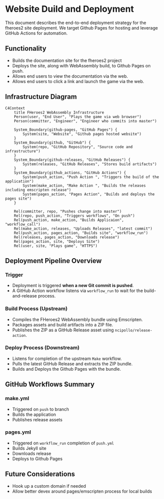 # Website Duild and Deployment

This document describes the end-to-end deployment strategy for the fheroes2 site deployment.
We target Github Pages for hosting and leverage GitHub Actions for automation.

## Functionality

* Builds the documentation site for the fheroes2 project
* Deploys the site, along with WebAssembly build, to Github Pages on push.
* Allows end users to view the documentation via the web.
* Allows end users to click a link and launch the game via the web.

## Infrastructure Diagram

```mermaid
C4Context
    title FHeroes2 WebAssembly Infrastructure
    Person(user, "End User", "Plays the game via web browser")
    Person(committer, "Engineer", "Engineer who commits into master")

    System_Boundary(github-pages, "GitHub Pages") {
        System(site, "Website", "Github pages hosted website")
    }
    System_Boundary(github, "GitHub") {
        System(repo, "GitHub Repository", "Source code and infrastructure")
    }
    System_Boundary(github-releases, "GitHub Releases") {
        System(releases, "GitHub Releases", "Stores build artifacts")
    }
    System_Boundary(github_actions, "GitHub Actions") {
        System(push_action, "Push Action ", "Triggers the build of the application")
        System(make_action, "Make Action ", "Builds the releases including emscripten release")
        System(pages_action, "Pages Action", "Builds and deploys the pages site")
    }

    Rel(committer, repo, "Pushes change into master")
    Rel(repo, push_action, "Triggers workflows", "On push")
    Rel(push_action, make_action, "Builds Applicaion", "workflow_call")
    Rel(make_action, releases, "Uploads Releases", "latest commit")
    Rel(push_action, pages_action, "Builds site", "workflow_run")
    Rel(releases, pages_action, "Downloads release")
    Rel(pages_action, site, "Deploys Site")
    Rel(user, site, "Plays game", "HTTPS")
```

## Deployment Pipeline Overview

### Trigger

* Deployment is triggered **when a new Git commit is pushed**.
* A GitHub Action workflow listens via `workflow_run` to wait for the build-and-release process.

### Build Process (Upstream)

* Compiles the FHeroes2 WebAssembly bundle using Emscripten.
* Packages assets and build artifacts into a ZIP file.
* Publishes the ZIP as a GitHub Release asset using `ncipollo/release-action`.

### Deploy Process (Downstream)

* Listens for completion of the upstream `Make` workflow.
* Pulls the latest GitHub Release and extracts the ZIP bundle.
* Builds and Deploys the Github Pages with the bundle.

## GitHub Workflows Summary

### make.yml

* Triggered on `push` to branch
* Builds the application
* Publishes release assets

### pages.yml

* Triggered on `workflow_run` completion of `push.yml`
* Builds Jekyll site
* Downloads release
* Deploys to Github Pages

## Future Considerations

* Hook up a custom domain if needed
* Allow better devex around pages/emscripten process for local builds
